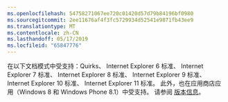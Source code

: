 ```yaml
---
ms.openlocfilehash: 54758271067ee720c01420d57d79b84196bf0980
ms.sourcegitcommit: 2ee11676af4f3fc5729934d52541e9871fb43ee9
ms.translationtype: MT
ms.contentlocale: zh-CN
ms.lasthandoff: 05/17/2019
ms.locfileid: "65847776"
---
```

在以下文档模式中受支持：Quirks、 Internet Explorer 6 标准、 Internet Explorer 7 标准、 Internet Explorer 8 标准、 Internet Explorer 9 标准、 Internet Explorer 10 标准、 Internet Explorer 11 标准。 此外，也在应用商店应用（Windows 8 和 Windows Phone 8.1）中受支持。 请参阅 [版本信息](../../../javascript/reference/javascript-version-information.md)。